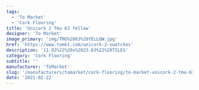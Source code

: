 ```yaml
---
tags:
  - 'To Market'
  - 'Cork Flooring'
title: 'Unicork 2 Tmu 63 Yellow'
designer: 'To Market'
image_primary: 'img/TMU%2063%20YELLOW.jpg'
href: 'https://www.tomkt.com/unicork-2-swatches'
description: '11.82%22%20x%2023.63%22%20TILES'
category: 'Cork Flooring'
subtitle: ''
manufacturer: 'ToMarket'
slug: '/manufacturers/tomarket/cork-flooring/to-market-unicork-2-tmu-63-yellow'
date: '2021-02-22'
---
```

